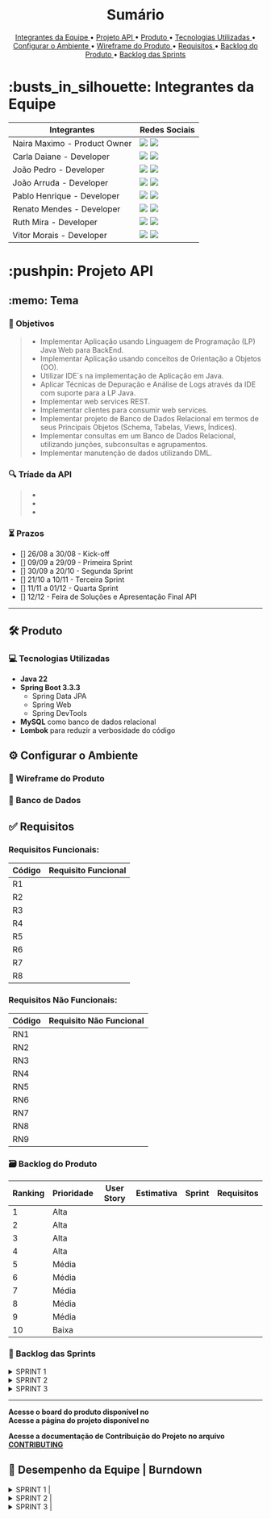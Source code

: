 <!-- <img src="https://github.com/user-attachments/assets/26f47534-4a27-4e2e-82f5-2dbc83337876" alt="API 4º SEMESTRE" /> -->

<h1 align="center">Sumário</h1>

<p align="center">
  <a href ="#busts_in_silhouette-integrantes-da-equipe"> Integrantes da Equipe </a>  •
  <a href ="#pushpin-projeto-api"> Projeto API </a>  •
  <a href="#hammer_and_wrench-produto"> Produto </a> •
  <a href="#computer-tecnologias-utilizadas"> Tecnologias Utilizadas </a> •
  <a href="#gear-configurar-o-ambiente"> Configurar o Ambiente </a> •
  <a href ="#triangular_ruler-wireframe-do-produto"> Wireframe do Produto </a>  •
  <a href="#white_check_mark-requisitos"> Requisitos </a> •
  <a href="#card_file_box-backlog-do-produto"> Backlog do Produto </a> •
  <a href="#calendar-backlog-das-sprints"> Backlog das Sprints </a>
</p>


<h1>:busts_in_silhouette: Integrantes da Equipe</h1>

<!-- <img src="https://github.com/user-attachments/assets/380841ba-534d-4f0a-bc86-c4a936b8fc8d" alt="API" /> -->

| Integrantes | Redes Sociais |
|-------------|---------------|
| Naira Maximo - Product Owner | <a href="https://www.linkedin.com/in/naira-maximo/" target="_blank"><img src="https://img.shields.io/badge/-LinkedIn-%230077B5?style=for-the-badge&logo=linkedin&logoColor=white" target="_blank"></a> <a href="http://github.com/naira-maximo" target="_blank"><img src="https://img.shields.io/badge/github-%23121011.svg?style=for-the-badge&logo=github&logoColor=white"></a> |
| Carla Daiane - Developer  | <a href="https://www.linkedin.com/in/carla-daiane/" target="_blank"><img src="https://img.shields.io/badge/-LinkedIn-%230077B5?style=for-the-badge&logo=linkedin&logoColor=white" target="_blank"></a> <a href="https://github.com/carladaiane" target="_blank"><img src="https://img.shields.io/badge/github-%23121011.svg?style=for-the-badge&logo=github&logoColor=white"></a> |
| João Pedro - Developer | <a href="https://www.linkedin.com/in/jo%C3%A3o-pedro-marcondes-563369181/" target="_blank"><img src="https://img.shields.io/badge/-LinkedIn-%230077B5?style=for-the-badge&logo=linkedin&logoColor=white" target="_blank"></a> <a href="https://github.com/BispoJPM" target="_blank"><img src="https://img.shields.io/badge/github-%23121011.svg?style=for-the-badge&logo=github&logoColor=white"></a> |
| João Arruda - Developer | <a href="https://www.linkedin.com/in/joaoarruda0/" target="_blank"><img src="https://img.shields.io/badge/-LinkedIn-%230077B5?style=for-the-badge&logo=linkedin&logoColor=white" target="_blank"></a> <a href="https://github.com/joaoarruda-dev" target="_blank"><img src="https://img.shields.io/badge/github-%23121011.svg?style=for-the-badge&logo=github&logoColor=white"></a> |
| Pablo Henrique - Developer | <a href="" target="_blank"><img src="https://img.shields.io/badge/-LinkedIn-%230077B5?style=for-the-badge&logo=linkedin&logoColor=white" target="_blank"></a> <a href="https://github.com/pablohgs05" target="_blank"><img src="https://img.shields.io/badge/github-%23121011.svg?style=for-the-badge&logo=github&logoColor=white"></a> |
| Renato Mendes - Developer| <a href="https://www.linkedin.com/in/renato-mendes-61a6481a4" target="_blank"><img src="https://img.shields.io/badge/-LinkedIn-%230077B5?style=for-the-badge&logo=linkedin&logoColor=white" target="_blank"></a> <a href="https://github.com/RenatoCMMendes" target="_blank"><img src="https://img.shields.io/badge/github-%23121011.svg?style=for-the-badge&logo=github&logoColor=white"></a> |
| Ruth Mira - Developer | <a href="https://www.linkedin.com/in/ruth-mira/?originalSubdomain=br" target="_blank"><img src="https://img.shields.io/badge/-LinkedIn-%230077B5?style=for-the-badge&logo=linkedin&logoColor=white" target="_blank"></a> <a href="https://github.com/RuthMira" target="_blank"><img src="https://img.shields.io/badge/github-%23121011.svg?style=for-the-badge&logo=github&logoColor=white"></a> |
| Vitor Morais - Developer | <a href="" target="_blank"><img src="https://img.shields.io/badge/-LinkedIn-%230077B5?style=for-the-badge&logo=linkedin&logoColor=white" target="_blank"></a> <a href="https://github.com/vmorais111" target="_blank"><img src="https://img.shields.io/badge/github-%23121011.svg?style=for-the-badge&logo=github&logoColor=white"></a> |

<h1>:pushpin: Projeto API</h1> 

<h2>:memo: Tema</h2>


### :dart: Objetivos
> - Implementar Aplicação usando Linguagem de Programação (LP) Java Web para BackEnd. 
> - Implementar Aplicação usando conceitos de Orientação a Objetos (OO). 
> - Utilizar IDE´s na implementação de Aplicação em Java. 
> - Aplicar Técnicas de Depuração e Análise de Logs através da IDE com suporte para a LP Java. 
> - Implementar web services REST. 
> - Implementar clientes para consumir web services. 
> - Implementar projeto de Banco de Dados Relacional em termos de seus Principais Objetos (Schema, Tabelas, Views, Índices). 
> - Implementar consultas em um Banco de Dados Relacional, utilizando junções, subconsultas e agrupamentos. 
> - Implementar manutenção de dados utilizando DML. 

### :mag: Tríade da API
> - 
> - 
> - 

### :hourglass_flowing_sand: Prazos
- [] 26/08 a 30/08 - Kick-off
- [] 09/09 a 29/09 - Primeira Sprint
- [] 30/09 a 20/10 - Segunda Sprint
- [] 21/10 a 10/11 - Terceira Sprint
- [] 11/11 a 01/12 - Quarta Sprint
- [] 12/12 - Feira de Soluções e Apresentação Final API

*****

## :hammer_and_wrench: Produto</h1>

### :computer: Tecnologias Utilizadas
- **Java 22**
- **Spring Boot 3.3.3**
  - Spring Data JPA
  - Spring Web
  - Spring DevTools
- **MySQL** como banco de dados relacional
- **Lombok** para reduzir a verbosidade do código


## :gear: Configurar o Ambiente 

<!-- Para instalar configurar o banco, atualizar o Maven e demais informações importantes para a utilização do sistema, consulte o [Arquivo de Teste](doc/TEST.md). -->

### :triangular_ruler: Wireframe do Produto
<!-- * Wireframe do produto disponível pelo [Figma](https://www.figma.com/design/0BWdbmpjQpwVmLui2AUoVl/API_3SEM_PORYGON?node-id=80-618&t=pSpfCnX8lu9lPUyf-1) -->

### :game_die: Banco de Dados

<!-- * [Documentação do Banco de Dados](doc/sprint4.pdf)

* [Modelo Físico](doc/sprint4.png) -->
  
## :white_check_mark: Requisitos

### Requisitos Funcionais:

| Código | Requisito Funcional |
|--------|---------------------|
| R1 |  |
| R2 |  |
| R3 |  |
| R4 |  |
| R5 |  |
| R6 |  |
| R7 |  |
| R8 |  |

### Requisitos Não Funcionais:  

| Código | Requisito Não Funcional |
|--------|-------------------------|
| RN1 |  |
| RN2 |  |
| RN3 |  |
| RN4 |  |
| RN5 |  |
| RN6 |  |
| RN7 |  |
| RN8 |  |
| RN9 |  |

### :card_file_box: Backlog do Produto

| Ranking | Prioridade | User Story | Estimativa | Sprint | Requisitos    |
|---------|------------|------------|------------|--------|---------------|
| 1 | Alta |  |  |  |  |
| 2 | Alta |  |  |  |  | 
| 3 | Alta |  |  |  |  |
| 4 | Alta |  |  |  |  |
| 5 | Média|  |  |  |  |
| 6 | Média|  |  |  |  |
| 7 | Média|  |  |  |  |
| 8 | Média|  |  |  |  |
| 9 | Média|  |  |  |  |
| 10| Baixa|  |  |  |  |

### :calendar: Backlog das Sprints

<details>
<summary> SPRINT 1 </summary>

### Vídeo da aplicação e suas funcionalidades:
<!-- https://github.com/user-attachments/assets/ffb53d26-2658-420c-84b2-b42ea6672f9c -->

### **1** - User Story - Cadastro  - *R1, RN1, RN7 e RN9*
Como usuário, quero ....    
### Critérios de Aceite:   
-  

</details>

<details>
<summary> SPRINT 2 </summary>

### Vídeo da aplicação e suas funcionalidades:
<!-- https://github.com/user-attachments/assets/ecf9a2c3-bc68-442f-a9ba-4b01d428d3ce -->

### **1** - User Story - Cadastro  - *R1, RN1, RN7 e RN9*
Como usuário, quero ....    
### Critérios de Aceite:   
-  

<!-- Visualizar o [Wireframe da Sprint 2](doc/images/wireframe2.png). -->

</details>

<details>
<summary> SPRINT 3 </summary>

### Vídeo da aplicação e suas funcionalidades:
<!-- https://github.com/user-attachments/assets/94cbb601-29eb-468a-8204-dc4a2566c86d -->

### **1** - User Story - Cadastro  - *R1, RN1, RN7 e RN9*
Como usuário, quero ....    
### Critérios de Aceite:   
- 

</details>

---

**Acesse o board do produto disponível no**  
**Acesse a página do projeto disponível no**

**Acesse a documentação de Contribuição do Projeto no arquivo [CONTRIBUTING](doc/CONTRIBUTING.md)**

## 🚀 Desempenho da Equipe | Burndown


<details>
<summary> SPRINT 1 | </summary>

<br>

  <!-- Nesta sprint, usamos usando points por histórias para medir nosso progresso em relação às entregas propostas.  
  Pontuação total: 29 -->
<br>

<!-- ![Burndown - Sprint 1 (3)](https://github.com/user-attachments/assets/3ffedea1-7bf2-473f-b26b-34c44f52c85c)

Última Atualização: 01/10/2024 -->


</details>

<details>
<summary> SPRINT 2 | </summary>
<br>

  <!-- Nesta sprint, usamos usando points por histórias para medir nosso progresso em relação às entregas propostas.  
  Pontuação total: 29 -->
<br>

<!-- ![Burndown - Sprint 1 (3)](https://github.com/user-attachments/assets/3ffedea1-7bf2-473f-b26b-34c44f52c85c)

Última Atualização: 01/10/2024 -->

</details>


<details>
<summary> SPRINT 3 | </summary>
<br>

  <!-- Nesta sprint, usamos usando points por histórias para medir nosso progresso em relação às entregas propostas.  
  Pontuação total: 29 -->
<br>

<!-- ![Burndown - Sprint 1 (3)](https://github.com/user-attachments/assets/3ffedea1-7bf2-473f-b26b-34c44f52c85c)

Última Atualização: 01/10/2024 -->

</details>
